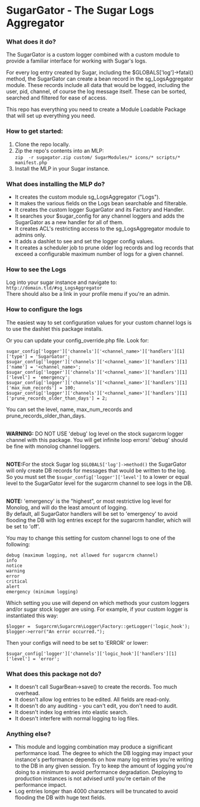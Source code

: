 # SugarGator - The Sugar Logs Aggregator

### What does it do?
The SugarGator is a custom logger combined with a custom module to provide a familiar interface for working with Sugar's logs.

For every log entry created by Sugar, including the $GLOBALS['log']->fatal() method, the SugarGator can create a bean record in the sg_LogsAggregator module.
These records include all data that would be logged, including the user, pid, channel, of course the log message itself. 
These can be sorted, searched and filtered for ease of access.

This repo has everything you need to create a Module Loadable Package that will set up everything you need.

### How to get started:
1. Clone the repo locally.<br>
2. Zip the repo's contents into an MLP:<br/>
 `zip  -r sugagator.zip custom/ SugarModules/* icons/* scripts/* manifest.php`<br/>
3. Install the MLP in your Sugar instance.

### What does installing the MLP do?
- It creates the custom module sg_LogsAggregator ("Logs").
- It makes the various fields on the Logs bean searchable and filterable.
- It creates the custom logger SugarGator and its Factory and Handler.
- It searches your $sugar_config for any channel loggers and adds the SugarGator as a new handler for all of them.
- It creates ACL's restricting access to the sg_LogsAggregator module to admins only.
- It adds a dashlet to see and set the logger config values. 
- It creates a scheduler job to prune older log records and log records that exceed a configurable maximum number of logs for a given channel.

### How to see the Logs
Log into your sugar instance and navigate to:<br/>
`http://domain.tld/#sg_LogsAggregator`
<br/>There should also be a link in your profile menu if you're an admin.


### How to configure the logs
The easiest way to set configuration values for your custom channel logs is to use the dashlet this package installs.

Or you can update your config_override.php file. Look for:<br/>
```
sugar_config['logger']['channels']['<channel_name>']['handlers'][1]['type'] = 'SugarGator';
$sugar_config['logger']['channels']['<channel_name>']['handlers'][1]['name'] = '<channel_name>';
$sugar_config['logger']['channels']['<channel_name>']['handlers'][1]['level'] = 'emergency';
$sugar_config['logger']['channels']['<channel_name>']['handlers'][1]['max_num_records'] = 100;
$sugar_config['logger']['channels']['<channel_name>']['handlers'][1]['prune_records_older_than_days'] = 2;
```
You can set the level, name, max_num_records and prune_records_older_than_days.

<br/><b>WARNING:</b> DO NOT USE 'debug' log level on the stock sugarcrm logger channel with this package. You will get infinite loop errors!
'debug' should be fine with monolog channel loggers.

<br/><b>NOTE:</b>For the stock Sugar log ```$GLOBALS['log']->method()``` the SugarGator will only create DB records for 
messages that would be written to the log. So you must set the ```$sugar_config['logger']['level']```  to a lower or
equal level to the SugarGator level for the sugarcrm channel to see logs in the DB.

<br/><b>NOTE:</b> 'emergency' is the "highest", or most restrictive log level for Monolog, and will do the least amount of logging. 
<br/>By default, all SugarGator handlers will be set to 'emergency' to avoid flooding the DB with log entries except
for the sugarcrm handler, which will be set to 'off'.


You may to change this setting for custom channel logs to one of the following:
```
debug (maximum logging, not allowed for sugarcrm channel)
info
notice
warning
error
critical
alert
emergency (minimum logging)
```
Which setting you use will depend on which methods your custom loggers and/or sugar stock logger are using. 
For example, if your custom logger is instantiated this way:
```
$logger =  Sugarcrm\Sugarcrm\Logger\Factory::getLogger('logic_hook');
$logger->error("An error occurred.");
```
Then your configs will need to be set to 'ERROR' or lower:
```
$sugar_config['logger']['channels']['logic_hook']['handlers'][1]['level'] = 'error';
```


### What does this package not do?
- It doesn't call SugarBean->save() to create the records. Too much overhead.
- It doesn't allow log entries to be edited. All fields are read-only.
- It doesn't do any auditing - you can't edit, you don't need to audit.
- It doesn't index log entries into elastic search.
- It doesn't interfere with normal logging to log files. 

### Anything else?
- This module and logging combination may produce a significant performance load. 
    The degree to which the DB logging may impact your instance's performance depends on how many log 
    entries you're writing to the DB in any given session. Try to keep the amount of logging you're doing to a minimum 
    to avoid performance degradation. Deploying to production instances is not advised until you're certain of the performance impact.
- Log entries longer than 4000 characters will be truncated to avoid flooding the DB with huge text fields. 
